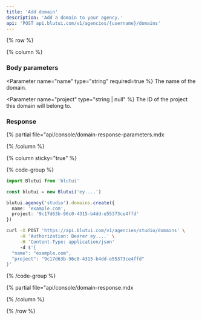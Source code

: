 ```yaml
---
title: 'Add domain'
description: 'Add a domain to your agency.'
api: 'POST api.blutui.com/v1/agencies/{username}/domains'
---
```


{% row %}

{% column %}
### Body parameters

<Parameter name="name" type="string" required=true %}
The name of the domain.
</Parameter>

<Parameter name="project" type="string | null" %}
The ID of the project this domain will belong to.
</Parameter>

### Response

{% partial file="api/console/domain-response-parameters.mdx</include>

{% /column %}

{% column sticky="true" %}

{% code-group %}

```ts {% process=false filename="Node.js" %}
import Blutui from 'blutui'

const blutui = new Blutui('ey....')

blutui.agency('studio').domains.create({
  name: 'example.com',
  project: '9c17d63b-96c0-4315-b4dd-e55373ce4ffd'
})
```

```bash {% process=false filename="cURL" %}
curl -X POST 'https://api.blutui.com/v1/agencies/studio/domains' \
     -H 'Authorization: Bearer ey....' \
     -H 'Content-Type: application/json'
     -d $'{
  "name": "example.com",
  "project": "9c17d63b-96c0-4315-b4dd-e55373ce4ffd"
}'
```

{% /code-group %}

{% partial file="api/console/domain-response.mdx</include>

{% /column %}

{% /row %}
